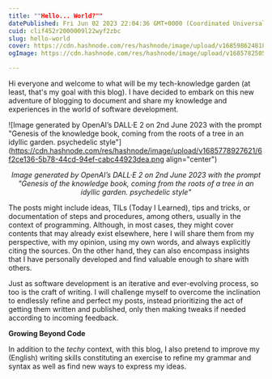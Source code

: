 ```yaml
---
title: ""Hello... World?""
datePublished: Fri Jun 02 2023 22:04:36 GMT+0000 (Coordinated Universal Time)
cuid: clif452r2000009l22wyf2zbc
slug: hello-world
cover: https://cdn.hashnode.com/res/hashnode/image/upload/v1685986248185/c704db02-d046-4620-87e5-de94a02e6f11.png
ogImage: https://cdn.hashnode.com/res/hashnode/image/upload/v1685782505023/5a4ebaf3-0e2e-4c31-ac8e-02afda6936ca.png

---
```


Hi everyone and welcome to what will be my tech-knowledge garden (at least, that's my goal with this blog). I have decided to embark on this new adventure of blogging to document and share my knowledge and experiences in the world of software development.

![Image generated by OpenAI’s DALL·E 2 on 2nd June 2023 with the prompt "Genesis of the knowledge book, coming from the roots of a tree in an idyllic garden. psychedelic style"](https://cdn.hashnode.com/res/hashnode/image/upload/v1685778927621/6f2ce136-5b78-44cd-94ef-cabc44923dea.png align="center")
<center><em>Image generated by OpenAI’s DALL·E 2 on 2nd June 2023 with the prompt "Genesis of the knowledge book, coming from the roots of a tree in an idyllic garden. psychedelic style"</em></center>

The posts might include ideas, TILs (Today I Learned), tips and tricks, or documentation of steps and procedures, among others, usually in the context of programming. Although, in most cases, they might cover contents that may already exist elsewhere, here I will share them from my perspective, with my opinion, using my own words, and always explicitly citing the sources. On the other hand, they can also encompass insights that I have personally developed and find valuable enough to share with others.

Just as software development is an iterative and ever-evolving process, so too is the craft of writing. I will challenge myself to overcome the inclination to endlessly refine and perfect my posts, instead prioritizing the act of getting them written and published, only then making tweaks if needed according to incoming feedback.

**Growing Beyond Code**

In addition to the *techy* context, with this blog, I also pretend to improve my (English) writing skills constituting an exercise to refine my grammar and syntax as well as find new ways to express my ideas.